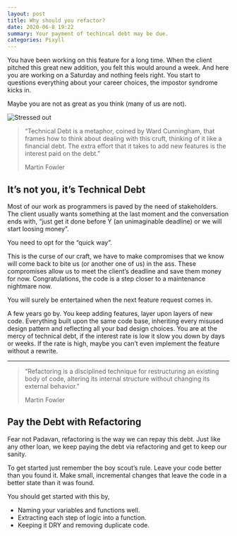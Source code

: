 ```yaml
---
layout: post
title: Why should you refactor?
date: 2020-06-8 19:22
summary: Your payment of techincal debt may be due.
categories: Pixyll
---
```


You have been working on this feature for a long time. When the client pitched this great new addition, you felt this would around a week. And here you are working on a Saturday and nothing feels right. You start to questions everything about your career choices, the impostor syndrome kicks in.

Maybe you are not as great as you think (many of us are not).


![Stressed out](https://images.unsplash.com/photo-1456406644174-8ddd4cd52a06?ixlib=rb-1.2.1&ixid=eyJhcHBfaWQiOjEyMDd9&auto=format&fit=crop&w=2048&q=80)



> “Technical Debt is a metaphor, coined by Ward Cunningham, that frames how to think about dealing with this cruft, thinking of it like a financial debt. The extra effort that it takes to add new features is the interest paid on the debt.”
>
> Martin Fowler

## It’s not you, it’s Technical Debt

Most of our work as programmers is paved by the need of stakeholders. The client usually wants something at the last moment and the conversation ends with, “just get it done before Y (an unimaginable deadline) or we will start loosing money”.

You need to opt for the “quick way”.

This is the curse of our craft, we have to make compromises that we know will come back to bite us (or another one of us) in the ass. These compromises allow us to meet the client’s deadline and save them money for now. Congratulations, the code is a step closer to a maintenance nightmare now.

You will surely be entertained when the next feature request comes in.

A few years go by. You keep adding features, layer upon layers of new code. Everything built upon the same code base, inheriting every misused design pattern and reflecting all your bad design choices. You are at the mercy of technical debt, if the interest rate is low it slow you down by days or weeks. If the rate is high, maybe you can’t even implement the feature without a rewrite.


---


> “Refactoring is a disciplined technique for restructuring an existing body of code, altering its internal structure without changing its external behavior.”
>
> Martin Fowler

## Pay the Debt with Refactoring

Fear not Padavan, refactoring is the way we can repay this debt. Just like any other loan, we keep paying the debt via refactoring and get to keep our sanity.

To get started just remember the boy scout’s rule.
Leave your code better than you found it. Make small, incremental changes that leave the code in a better state than it was found.

You should get started with this by,

- Naming your variables and functions well.
- Extracting each step of logic into a function.
- Keeping it DRY and removing duplicate code.
